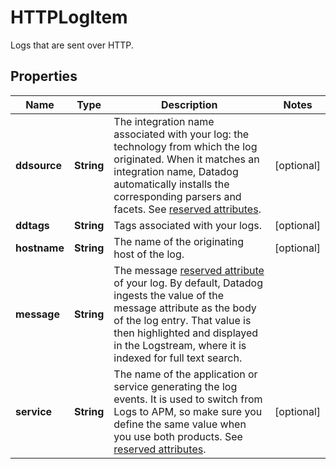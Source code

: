 # HTTPLogItem

Logs that are sent over HTTP.

## Properties

| Name         | Type       | Description                                                                                                                                                                                                                                                                                                              | Notes      |
| ------------ | ---------- | ------------------------------------------------------------------------------------------------------------------------------------------------------------------------------------------------------------------------------------------------------------------------------------------------------------------------ | ---------- |
| **ddsource** | **String** | The integration name associated with your log: the technology from which the log originated. When it matches an integration name, Datadog automatically installs the corresponding parsers and facets. See [reserved attributes](https://docs.datadoghq.com/logs/log_collection/#reserved-attributes).                   | [optional] |
| **ddtags**   | **String** | Tags associated with your logs.                                                                                                                                                                                                                                                                                          | [optional] |
| **hostname** | **String** | The name of the originating host of the log.                                                                                                                                                                                                                                                                             | [optional] |
| **message**  | **String** | The message [reserved attribute](https://docs.datadoghq.com/logs/log_collection/#reserved-attributes) of your log. By default, Datadog ingests the value of the message attribute as the body of the log entry. That value is then highlighted and displayed in the Logstream, where it is indexed for full text search. |
| **service**  | **String** | The name of the application or service generating the log events. It is used to switch from Logs to APM, so make sure you define the same value when you use both products. See [reserved attributes](https://docs.datadoghq.com/logs/log_collection/#reserved-attributes).                                              | [optional] |
